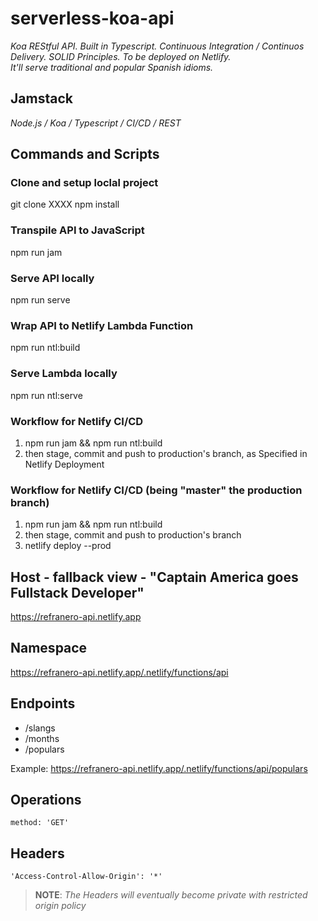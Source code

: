 # serverless-koa-api
*Koa REStful API. Built in Typescript. Continuous Integration / Continuos Delivery. SOLID Principles. To be deployed on Netlify.\
It'll serve traditional and popular Spanish idioms.*

## Jamstack
*Node.js / Koa / Typescript / CI/CD / REST*

## Commands and Scripts
### Clone and setup loclal project
git clone XXXX
npm install

### Transpile API to JavaScript
npm run jam

### Serve API locally
npm run serve

### Wrap API to Netlify Lambda Function
npm run ntl:build

### Serve Lambda locally
npm run ntl:serve

### Workflow for Netlify CI/CD
1. npm run jam && npm run ntl:build
2. then stage, commit and push to production's branch, as Specified in Netlify Deployment

### Workflow for Netlify CI/CD (being "master" the production branch)
1. npm run jam && npm run ntl:build
2. then stage, commit and push to production's branch
3. netlify deploy --prod

## Host - fallback view - "Captain America goes Fullstack Developer"
https://refranero-api.netlify.app

## Namespace
https://refranero-api.netlify.app/.netlify/functions/api

## Endpoints
* /slangs
* /months
* /populars

Example: https://refranero-api.netlify.app/.netlify/functions/api/populars

## Operations
```[.js]
method: 'GET'
```

## Headers
```
'Access-Control-Allow-Origin': '*'
```

> **NOTE**: *The Headers will eventually become private with restricted origin policy*
